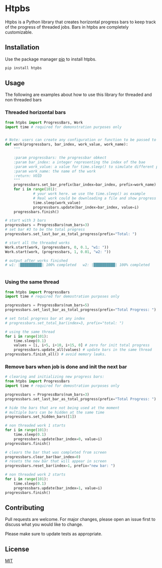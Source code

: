 # Htpbs

Htpbs is a Python library that creates horizontal progress bars to keep 
track of the progress of threaded jobs. Bars in htpbs are completely customizable. 

## Installation

Use the package manager [pip](https://pip.pypa.io/en/stable/) to install htpbs.

```bash
pip install htpbs
```

## Usage

The following are examples about how to use this library for threaded and non threaded bars

### Threaded horizontal bars

```python
from htpbs import ProgressBars, Work
import time # required for demonstration purposes only


# Note: users can create any configuration or function to be passed to the Work object below.
def work(progressbars, bar_index, work_value, work_name):
    """

    :param progressbars: the progressbar obkect
    :param bar_index: a integer representing the index of the bae
    :param work_value: a value for time.sleep() to simulate different progress bars rates
    :param work_name: the name of the work
    :return: VOID
    """
    progressbars.set_bar_prefix(bar_index=bar_index, prefix=work_name)
    for i in range(101):
             # your work here. we use the time.sleep() as example
             # Real work could be downloading a file and show progress
             time.sleep(work_value)
             progressbars.update(bar_index=bar_index, value=i)
    progressbars.finish()

# start with 3 bars
progressbars = ProgressBars(num_bars=3)
# set bar #3 to be the total progress
progressbars.set_last_bar_as_total_progress(prefix="Total: ")

# start all the threaded works
Work.start(work, (progressbars, 0, 0.1, "w1: "))
Work.start(work, (progressbars, 1, 0.01, "w2: "))

# output after works finished
# w1: |██████████| 100% completed   w2: |██████████| 100% completed    Total: |██████████| 100% completed
    
```

### Using the same thread

```python
from htpbs import ProgressBars
import time # required for demostration purposes only

progressbars = ProgressBars(num_bars=5)
progressbars.set_last_bar_as_total_progress(prefix="Total Progress: ")

# set total progress bar at any index 
# progressbars.set_total_bar(index=3, prefix="total: ")

# using the same thread 
for i in range(101):
    time.sleep(0.1)
    values = [i, i+5, i+10, i+15, 0] # zero for init total progress 
    progressbars.update_all(values) # update bars in the same thread
progressbars.finish_all() # avoid memory leaks. 
```
### Remove bars when job is done and init the next bar
```python
# clearing and initializing new progress bars:
from htpbs import ProgressBars
import time # required for demostration purposes only

progressbars = ProgressBars(num_bars=3)
progressbars.set_last_bar_as_total_progress(prefix="Total Progress: ")

# hide the bars that are not being used at the moment
# multiple bars can be hidden at the same time
progressbars.set_hidden_bars([1]) 

# non threaded work 1 starts
for i in range(101):
    time.sleep(0.1)
    progressbars.update(bar_index=0, value=i)
progressbars.finish()

# clears the bar that was completed from screen
progressbars.clear_bar(bar_index=0) 
# resets the new bar that will appear in screen
progressbars.reset_bar(index=1, prefix="new bar: ")   

# non threaded work 2 starts
for i in range(101):
    time.sleep(0.1)
    progressbars.update(bar_index=1, value=i)
progressbars.finish()

```
## Contributing
Pull requests are welcome. For major changes, please open an issue first to discuss what you would like to change.

Please make sure to update tests as appropriate.

## License
[MIT](https://github.com/joseortizcostadev/hprogressbars/blob/master/LICENSE.txt)